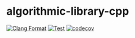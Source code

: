 # algorithmic-library-cpp

[![Clang Format](https://github.com/Dup4/algorithmic-library-cpp/workflows/Clang%20Format/badge.svg)](https://github.com/Dup4/snapshot-cpp/actions/workflows/clang_format.yml)
[![Test](https://github.com/Dup4/algorithmic-library-cpp/workflows/Test/badge.svg)](https://github.com/Dup4/snapshot-cpp/actions/workflows/test.yml)
[![codecov](https://codecov.io/gh/Dup4/algorithmic-library-cpp/branch/main/graph/badge.svg)](https://codecov.io/gh/Dup4/algorithmic-library-cpp)
